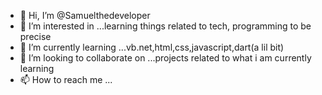 - 👋 Hi, I’m @Samuelthedeveloper
- 👀 I’m interested in ...learning things related to tech, programming to be precise
- 🌱 I’m currently learning ...vb.net,html,css,javascript,dart(a lil bit)
- 💞️ I’m looking to collaborate on ...projects related to what i am currently learning
- 📫 How to reach me ...

<!---
Samuelthedeveloper/Samuelthedeveloper is a ✨ special ✨ repository because its `README.md` (this file) appears on your GitHub profile.
You can click the Preview link to take a look at your changes.
--->
